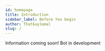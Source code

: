 ```yaml
---
id: homepage
title: Introduction
sidebar_label: Before You begin
author: ThatGuyJamal
slug: /
---
```


Information coming soon! Bot in development